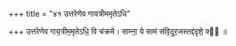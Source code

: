 +++
title = "४१ उत्तरेणेव गायत्रीममृतेऽधि"

+++
उत्त॑रेणेव गाय॒त्रीम॒मृतेऽधि॒ वि च॑क्रमे। साम्ना॒ ये साम॑ संवि॒दुर॒जस्तद्द॑दृशे॒ क्व᳡ ॥